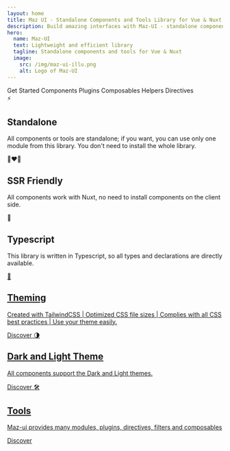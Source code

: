 ```yaml
---
layout: home
title: Maz UI - Standalone Components and Tools Library for Vue & Nuxt
description: Build amazing interfaces with Maz-UI - standalone components & tools library for Vue.JS & Nuxt.JS
hero:
  name: Maz-UI
  text: Lightweight and efficient library
  tagline: Standalone components and tools for Vue & Nuxt
  image:
    src: /img/maz-ui-illu.png
    alt: Logo of Maz-UI
---
```


<div class="maz-flex maz-pb-14 maz-flex-wrap maz-justify-center maz-items-center tab-l:maz-justify-start maz-gap-2 vp-raw">
  <MazBtn href="/guide/getting-started" color="primary" size="md" rounded>Get Started</MazBtn>
  <MazBtn href="/components/maz-btn" color="theme" size="md" pastel rounded>Components</MazBtn>
  <MazBtn href="/plugins/toaster" color="theme" size="md" pastel rounded>Plugins</MazBtn>
  <MazBtn href="/composables/use-theme-handler" color="theme" size="md" pastel rounded>Composables</MazBtn>
  <MazBtn href="/helpers/currency" color="theme" size="md" pastel rounded>Helpers</MazBtn>
  <MazBtn href="/directives/zoom-img" color="theme" size="md" pastel rounded>Directives</MazBtn>
  <MazBtn rounded v-if="typeof starCount === 'number'" href="https://github.com/LouisMazel/maz-ui" target="blank" outline color="theme" left-icon="github" size="md" :right-icon="StarIcon">
    <MazAnimatedCounter :count="starCount" class="maz-text-xl maz-pl-2" />
  </MazBtn>
</div>

<div class="maz-grid mob-l:maz-grid-cols-2 tab-m:maz-grid-cols-3 maz-gap-4 maz-flex-wrap vp-raw">
  <MazCardSpotlight no-elevation content-class="maz-flex maz-flex-col maz-gap-2 maz-items-start">
    <span class="maz-py-1 maz-px-2 maz-bg-color-light maz-rounded-md maz-text-2xl">
      ⚡️
    </span>
    <h2 class="maz-text-base maz-font-semibold">Standalone</h2>
    <p class="dark:maz-text-gray-300 maz-text-muted maz-text-sm">
      All components or tools are standalone; if you want, you can use only one module from this library.
      You don't need to install the whole library.
    </p>
  </MazCardSpotlight>
  <MazCardSpotlight no-elevation content-class="maz-flex maz-flex-col maz-gap-2 maz-items-start">
    <span class="maz-py-1 maz-px-2 maz-bg-color-light maz-rounded-md maz-text-2xl">
      👨‍❤️‍👨
    </span>
    <h2 class="maz-text-base maz-font-semibold">SSR Friendly</h2>
    <p class="dark:maz-text-gray-300 maz-text-muted maz-text-sm">
      All components work with Nuxt, no need to install components on the client side.
    </p>
  </MazCardSpotlight>
  <MazCardSpotlight no-elevation content-class="maz-flex maz-flex-col maz-gap-2 maz-items-start">
    <span class="maz-py-1 maz-px-2 maz-bg-color-light maz-rounded-md maz-text-2xl">
      🔐
    </span>
    <h2 class="maz-text-base maz-font-semibold">Typescript</h2>
    <p class="dark:maz-text-gray-300 maz-text-muted maz-text-sm">
      This library is written in Typescript, so all types and declarations are directly available.
    </p>
  </MazCardSpotlight>
  <a href="/guide/theme" class="maz-flex">
    <MazCardSpotlight no-elevation class="maz-w-full" content-class="maz-flex maz-flex-col maz-gap-2 maz-items-start">
      <span class="maz-py-1 maz-px-2 maz-bg-color-light maz-rounded-md maz-text-2xl">
        💄
      </span>
      <h2 class="maz-text-base maz-font-semibold">Theming</h2>
      <p class="dark:maz-text-gray-300 maz-text-muted maz-text-sm">
        Created with TailwindCSS | Optimized CSS file sizes | Complies with all CSS best practices | Use your theme easily.
      </p>
      <div class="maz-flex-1"></div>
      <MazBtn color="theme" outline size="sm" block href="/guide/theme">Discover</MazBtn>
    </MazCardSpotlight>
  </a>
  <a href="/guide/dark-mode" class="maz-flex">
    <MazCardSpotlight no-elevation class="maz-w-full" content-class="maz-flex maz-flex-col maz-gap-2 maz-items-start">
      <span class="maz-py-1 maz-px-2 maz-bg-color-light maz-rounded-md maz-text-2xl">
        🌗
      </span>
      <h2 class="maz-text-base maz-font-semibold">Dark and Light Theme</h2>
      <p class="dark:maz-text-gray-300 maz-text-muted maz-text-sm">
        All components support the Dark and Light themes.
      </p>
      <div class="maz-flex-1"></div>
      <MazBtn color="theme" outline size="sm" block href="/guide/dark-mode">Discover</MazBtn>
    </MazCardSpotlight>
  </a>
  <a href="/plugins/toaster" class="maz-flex">
    <MazCardSpotlight no-elevation class="maz-w-full" content-class="maz-flex maz-flex-col maz-gap-2 maz-items-start">
      <span class="maz-py-1 maz-px-2 maz-bg-color-light maz-rounded-md maz-text-2xl">
        🛠
      </span>
      <h2 class="maz-text-base maz-font-semibold">Tools</h2>
      <p class="dark:maz-text-gray-300 maz-text-muted maz-text-sm">
        Maz-ui provides many modules, plugins, directives, filters and composables
      </p>
      <div class="maz-flex-1"></div>
      <MazBtn color="theme" outline size="sm" block href="/plugins/toaster">Discover</MazBtn>
    </MazCardSpotlight>
  </a>
</div>

<script lang="ts" setup>
  import { ref } from 'vue'
  import StarIcon from 'maz-ui/icons/star-solid.svg'

  const GITHUB_TOKEN = import.meta.env.VITE_GITHUB_TOKEN;

  async function getStarCount(owner = 'LouisMazel', repo = 'maz-ui') {
    try {
      const response = await fetch(`https://api.github.com/repos/${owner}/${repo}`, {
        headers: {
          'Authorization': `token ${GITHUB_TOKEN}`,
          'Accept': 'application/vnd.github.v3+json'
        }
      });

      if (!response.ok) {
        throw new Error(`HTTP error! status: ${response.status}`);
      }

      const data = await response.json();
      return data.stargazers_count;
    } catch (error) {
      console.error('Erreur lors de la récupération des données:', error);
      return null;
    }
  }

  const starCount = ref<number>(0)

  getStarCount('LouisMazel', 'maz-ui').then((count) => {
    starCount.value = count
  })
</script>

